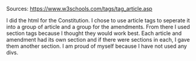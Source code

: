 Sources: 
    https://www.w3schools.com/tags/tag_article.asp


I did the html for the Constitution. I chose to use article tags to seperate it into a 
group of article and a group for the amendments. From there I used section tags
because I thought they would work best. Each article and amendment had its own section
and if there were sections in each, I gave them another section. I am proud of myself
because I have not used any divs.